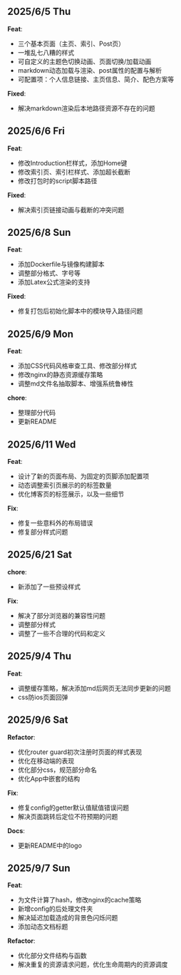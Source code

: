
## 2025/6/5 Thu

**Feat**:

- 三个基本页面（主页、索引、Post页）
- 一堆乱七八糟的样式
- 可自定义的主题色切换动画、页面切换/加载动画
- markdown动态加载与渲染、post属性的配置与解析
- 可配置项：个人信息链接、主页信息、简介、配色方案等

**Fixed**:

- 解决markdown渲染后本地路径资源不存在的问题


## 2025/6/6 Fri

**Feat**:

- 修改Introduction栏样式，添加Home键
- 修改索引页、索引栏样式、添加超长截断
- 修改打包时的script脚本路径

**Fixed**:

- 解决索引页链接动画与截断的冲突问题


## 2025/6/8 Sun

**Feat**:

- 添加Dockerfile与镜像构建脚本
- 调整部分格式、字号等
- 添加Latex公式渲染的支持

**Fixed**:

- 修复打包后初始化脚本中的模块导入路径问题


## 2025/6/9 Mon

**Feat**:

- 添加CSS代码风格审查工具、修改部分样式
- 修改nginx的静态资源缓存策略
- 调整md文件名抽取脚本、增强系统鲁棒性

**chore**:

- 整理部分代码
- 更新README

## 2025/6/11 Wed

**Feat**:

- 设计了新的页面布局、为固定的页脚添加配置项
- 动态调整索引页展示的的标签数量
- 优化博客页的标签展示，以及一些细节

**Fix**:

- 修复一些意料外的布局错误
- 修复部分样式问题

## 2025/6/21 Sat

**chore**:

- 新添加了一些预设样式

**Fix**:

- 解决了部分浏览器的兼容性问题
- 调整部分样式
- 调整了一些不合理的代码和定义

## 2025/9/4 Thu

**Feat**:

- 调整缓存策略，解决添加md后网页无法同步更新的问题
- css防ios页面回弹

## 2025/9/6 Sat

**Refactor**:

- 优化router guard初次注册时页面的样式表现
- 优化在移动端的表现
- 优化部分css，规范部分命名
- 优化App中嵌套的结构

**Fix**:

- 修复config的getter默认值赋值错误问题
- 解决页面跳转后定位不符预期的问题

**Docs**:

- 更新README中的logo

## 2025/9/7 Sun

**Feat**:

- 为文件计算了hash，修改nginx的cache策略
- 新增config的后处理文件夹
- 解决延迟加载造成的背景色闪烁问题
- 添加动态文档标题

**Refactor**:

- 优化部分文件结构与函数
- 解决重复的资源请求问题，优化生命周期内的资源调度
